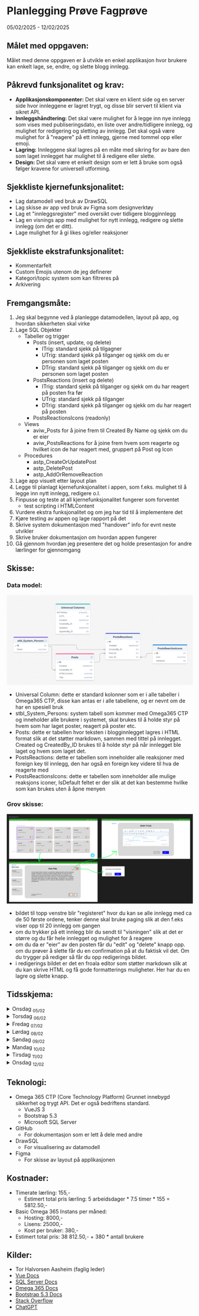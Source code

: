 # Planlegging Prøve Fagprøve
  <p>05/02/2025 - 12/02/2025</p>

## Målet med oppgaven:
Målet med denne oppgaven er å utvikle en enkel applikasjon hvor brukere kan enkelt lage, se, endre, og slette blogg innlegg.

## Påkrevd funksjonalitet og krav:
- **Applikasjonskomponenter:** Det skal være en klient side og en server side hvor innleggene er lagret trygt, og disse blir servert til klient via sikret API.
- **Innleggshåndtering:**  Det skal være mulighet for å legge inn nye innlegg som vises med publiseringsdato, en liste over andre/tidligere innlegg, og mulighet for redigering og sletting av innlegg. Det skal også være mulighet for å "reagere" på ett innlegg, gjerne med tommel opp eller emoji.
- **Lagring:** Innleggene skal lagres på en måte med sikring for av bare den som laget innlegget har mulighet til å redigere eller slette.
- **Design:** Det skal være et enkelt design som er lett å bruke som også følger kravene for universell utforming.


## Sjekkliste kjernefunksjonalitet:
- Lag datamodell ved bruk av DrawSQL
- Lag skisse av app ved bruk av Figma som designverktøy
- Lag et "innleggsregister" med oversikt over tidligere blogginnlegg
- Lag en visnings app med mulighet for nytt innlegg, redigere og slette innlegg (om det er ditt).
- Lage mulighet for å gi likes og/eller reaksjoner
  
## Sjekkliste ekstrafunksjonalitet:
- Kommentarfelt
- Custom Emojis utenom de jeg definerer
- Kategori/topic system som kan filtreres på
- Arkivering
  
## Fremgangsmåte:
1. Jeg skal begynne ved å planlegge datamodellen, layout på app, og hvordan sikkerheten skal virke
2. Lage SQL Objekter
   - Tabeller og trigger
     - Posts (insert, update, og delete)
       - ITrig: standard sjekk på tilgagner
       - UTrig: standard sjekk på tilganger og sjekk om du er personen som laget posten
       - DTrig: standard sjekk på tilganger og sjekk om du er personen som laget posten
     - PostsReactions (insert og delete)
       - ITrig: standard sjekk på tilganger og sjekk om du har reagert på posten fra før
       - UTrig: standard sjekk på tilganger
       - DTrig: standard sjekk på tilganger og sjekk om du har reagert på posten
     - PostsReactionsIcons (readonly)
   - Views
     - aviw_Posts for å joine frem til Created By Name og sjekk om du er eier
     - aviw_PostsReactions for å joine frem hvem som reagerte og hvilket icon de har reagert med, gruppert på Post og Icon
   - Procedures
     - astp_CreateOrUpdatePost
     - astp_DeletePost
     - astp_AddOrRemoveReaction 
3. Lage app visuelt etter layout plan
4. Legge til planlagt kjernefunksjonalitet i appen, som f.eks. mulighet til å legge inn nytt innlegg, redigere o.l.
5. Finpusse og teste at all kjernefunksjonalitet fungerer som forventet
   - test scripting i HTMLContent
6. Vurdere ekstra funksjonalitet og om jeg har tid til å implementere det
7. Kjøre testing av appen og lage rapport på det
9. Skrive system dokumentasjon med "handover" info for evnt neste utvikler
10. Skrive bruker dokumentasjon om hvordan appen fungerer
11. Gå gjennom hvordan jeg presentere det og holde presentasjon for andre lærlinger for gjennomgang

## Skisse:
### Data model:
  ![Data Model](images/init_datamodel.png)
  - Universal Column: dette er standard kolonner som er i alle tabeller i Omega365 CTP, disse kan antas er i alle tabellene, og er nevnt om de har en spesiell bruk
  - stbl_System_Persons: system tabell som kommer med Omega365 CTP og inneholder alle brukere i systemet, skal brukes til å holde styr på hvem som har laget poster, reagert på poster etc.
  - Posts: dette er tabellen hvor teksten i blogginnlegget lagres i HTML format slik at det støtter markdown, sammen med tittel på innlegget. Created og CreatedBy_ID brukes til å holde styr på når innlegget ble laget og hvem som laget det.
  - PostsReactions: dette er tabellen som inneholder alle reaksjoner med foreign key til innlegg, den har også en foreign key videre til hva de reagerte med
  - PostsReactionsIcons: dette er tabellen som inneholder alle mulige reaksjons iconer, IsDefault feltet er der slik at det kan bestemme hvilke som kan brukes uten å åpne menyen

### Grov skisse:
  ![Grov skisse](images/sketch_v2.png)
  - bildet til topp venstre blir "registeret" hvor du kan se alle innlegg med ca de 50 første ordene, tenker denne skal bruke paging slik at den f.eks viser opp til 20 innlegg om gangen
  - om du trykker på ett innlegg blir du sendt til "visningen" slik at det er større og du får hele innlegget og mulighet for å reagere
  - om du da er "eier" av den posten får du "edit" og "delete" knapp opp. om du prøver å slette får du en confirmation på at du faktisk vil det. Om du trygger på rediger så får du opp redigerings bildet.
  - i redigerings bildet er det en froala editor som støtter markdown slik at du kan skrive HTML og få gode formatterings muligheter. Her har du en lagre og slette knapp.

## Tidsskjema:

<details>
  <summary>
      Onsdag <sub>05/02</sub>
  </summary>
  <ul>
    <li> Gjennomgang fagprøve - 1.5t </li>
    <li> Planlegge og skrive plandokument - 2.5t </li>
    <li> Lage datamodell, og tenke over views og procedures som trengs - 2t </li>
    <li> Lage skisse av app i Figma - 1.5t </li>
    <li> Levere dokumentasjon, datamodell og skisser - Før 17:00 </li>
  </ul>
</details>
<details>
  <summary>
    Torsdag <sub>06/02</sub>
  </summary>
  <ul>
    <li>Lage objektene til datamodellen og eventuelle views og procedures - 7.25t</li>
    <li>Dokumentere og reflekter over eventuelle endringer fra planen - 0.25t</li>
  </ul>
</details>
<details>
  <summary>
    Fredag <sub>07/02</sub>
  </summary>
  <ul>
    <li>Ferdigstill objektene til datamodellen - 7t</li>
    <li>Dokumentere og reflekter over eventuelle endringer fra planen - 0.5t</li>
  </ul>
</details>
<details>
  <summary>
    Lørdag <sub>08/02</sub>
  </summary>
  <ul>
    <li>Start app utvikling - 7t</li>
    <li>Dokumentere og reflekter over eventuelle endringer fra planen - 0.5t</li>
  </ul>
</details>
<details>
  <summary>
    Søndag <sub>09/02</sub>
  </summary>
  <ul>
    <li>Fortsette implementasjon av app og vurder eventuelle ekstrafunksjonalitet - 7t</li>
    <li>Dokumentere og reflekter over eventuelle endringer fra planen - 0.5t</li>
  </ul>
</details>
<details>
  <summary>
    Mandag <sub>10/02</sub>
  </summary>
  <ul>
    <li>Ferdigstill funksjonalitet - 4.5t</li>
    <li>Begynne på system dokumentasjon - 2t</li>
    <li>Dokumentere og reflekter over eventuelle endringer fra planen - 1t</li>
  </ul>
</details>
<details>
  <summary>
    Tirsdag <sub>11/02</sub>
  </summary>
  <ul>
    <li>Fullfør system dokumentasjon, brukerveileding, og test rapport - 7.5</li>
  </ul>
</details>
<details>
  <summary>
    Onsdag <sub>12/02</sub>
  </summary>
  <ul>
    <li>Presentere løsning for sensor og prøvenemd</li>
  </ul>
</details>

## Teknologi:

- Omega 365 CTP (Core Technology Platform)
  Grunnet innebygd sikkerhet og trygt API. Det er også bedriftens standard.
  - VueJS 3
  - Bootstrap 5.3
  - Microsoft SQL Server
- GitHub
  - For dokumentasjon som er lett å dele med andre
- DrawSQL
  - For visualisering av datamodell
- Figma
  - For skisse av layout på applikasjonen
  

## Kostnader:
- Timerate lærling: 155,-
  - Estimert total pris lærling: 5 arbeidsdager * 7.5 timer * 155 = 5812.50,-
- Basic Omega 365 Instans per måned:
  - Hosting: 8000,-
  - Lisens: 25000,-
  - Kost per bruker: 380,-
- Estimert total pris: 38 812.50,- + 380 * antall brukere

## Kilder:
- Tor Halvorsen Aasheim (faglig leder)
- [Vue Docs](https://vuejs.org/)
- [SQL Server Docs](https://learn.microsoft.com/en-us/sql/?view=sql-server-ver16)
- [Omega 365 Docs](https://docs.omega365.com)
- [Bootstrap 5.3 Docs](https://getbootstrap.com/docs/5.3)
- [Stack Overflow](https://stackoverflow.com/)
- [ChatGPT](https://chatgpt.com)
